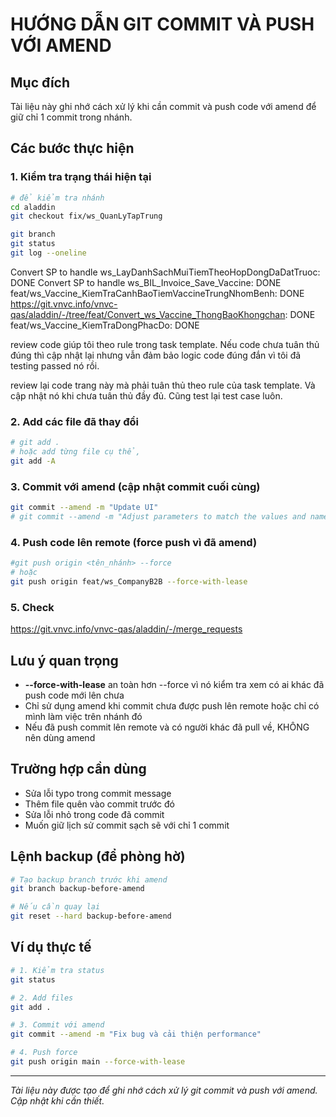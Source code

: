 # HƯỚNG DẪN GIT COMMIT VÀ PUSH VỚI AMEND

## Mục đích
Tài liệu này ghi nhớ cách xử lý khi cần commit và push code với amend để giữ chỉ 1 commit trong nhánh.

## Các bước thực hiện

### 1. Kiểm tra trạng thái hiện tại
```bash
# để kiểm tra nhánh
cd aladdin
git checkout fix/ws_QuanLyTapTrung

git branch
git status
git log --oneline
```


Convert SP to handle ws_LayDanhSachMuiTiemTheoHopDongDaDatTruoc: DONE
Convert SP to handle ws_BIL_Invoice_Save_Vaccine: DONE
feat/ws_Vaccine_KiemTraCanhBaoTiemVaccineTrungNhomBenh: DONE
https://git.vnvc.info/vnvc-qas/aladdin/-/tree/feat/Convert_ws_Vaccine_ThongBaoKhongchan: DONE
feat/ws_Vaccine_KiemTraDongPhacDo: DONE


review code giúp tôi theo rule trong task template. Nếu code chưa tuân thủ đúng thì cập nhật lại nhưng vẫn đảm bảo logic code đúng đắn vì tôi đã testing passed nó rồi.

review lại code trang này mà phải tuân thủ theo rule của task template. Và cập nhật nó khi chưa tuân thủ đầy đủ. Cũng test lại test case luôn.


### 2. Add các file đã thay đổi
```bash
# git add .
# hoặc add từng file cụ thể, 
git add -A
```

### 3. Commit với amend (cập nhật commit cuối cùng)

```bash
git commit --amend -m "Update UI"
# git commit --amend -m "Adjust parameters to match the values and names sent from the Front-end"
```

### 4. Push code lên remote (force push vì đã amend)
```bash
#git push origin <tên_nhánh> --force
# hoặc
git push origin feat/ws_CompanyB2B --force-with-lease
```

### 5. Check
https://git.vnvc.info/vnvc-qas/aladdin/-/merge_requests



## Lưu ý quan trọng

- **--force-with-lease** an toàn hơn --force vì nó kiểm tra xem có ai khác đã push code mới lên chưa
- Chỉ sử dụng amend khi commit chưa được push lên remote hoặc chỉ có mình làm việc trên nhánh đó
- Nếu đã push commit lên remote và có người khác đã pull về, KHÔNG nên dùng amend

## Trường hợp cần dùng

- Sửa lỗi typo trong commit message
- Thêm file quên vào commit trước đó
- Sửa lỗi nhỏ trong code đã commit
- Muốn giữ lịch sử commit sạch sẽ với chỉ 1 commit

## Lệnh backup (để phòng hờ)

```bash
# Tạo backup branch trước khi amend
git branch backup-before-amend

# Nếu cần quay lại
git reset --hard backup-before-amend
```

## Ví dụ thực tế

```bash
# 1. Kiểm tra status
git status

# 2. Add files
git add .

# 3. Commit với amend
git commit --amend -m "Fix bug và cải thiện performance"

# 4. Push force
git push origin main --force-with-lease
```

---
*Tài liệu này được tạo để ghi nhớ cách xử lý git commit và push với amend. Cập nhật khi cần thiết.*
